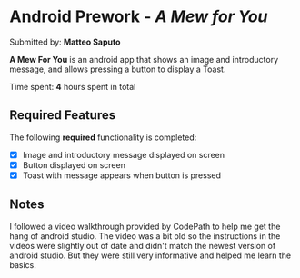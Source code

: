 # Android Prework - *A Mew for You*

Submitted by: **Matteo Saputo**

**A Mew For You** is an android app that shows an image and introductory message, and allows pressing a button to display a Toast. 

Time spent: **4** hours spent in total

## Required Features

The following **required** functionality is completed:

* [X] Image and introductory message displayed on screen
* [X] Button displayed on screen
* [X] Toast with message appears when button is pressed 

## Notes

I followed a video walkthrough provided by CodePath to help me get the hang of android studio. The video was a bit old so the instructions in the videos were slightly out of date and didn't match the newest version of android studio. But they were still very informative and helped me learn the basics.

